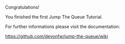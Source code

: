 Congratulations! 

You finished the first Jump The Queue Tutorial.

For further informations please visit the documentation: 

https://github.com/devonfw/jump-the-queue/wiki
